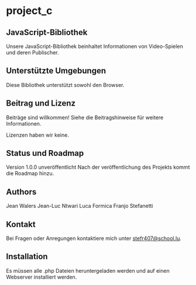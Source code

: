 # project_c

## JavaScript-Bibliothek

Unsere JavaScript-Bibliothek beinhaltet Informationen von Video-Spielen und deren Publischer. 

## Unterstützte Umgebungen
Diese Bibliothek unterstützt sowohl den Browser.

## Beitrag und Lizenz
Beiträge sind willkommen! Siehe die Beitragshinweise für weitere Informationen.

Lizenzen haben wir keine.

## Status und Roadmap
Version 1.0.0 unveröffentlicht
Nach der veröffentlichung des Projekts kommt die Roadmap hinzu.

## Authors
Jean Walers
Jean-Luc Ntwari
Luca Formica
Franjo Stefanetti

## Kontakt
Bei Fragen oder Anregungen kontaktiere mich unter stefr407@school.lu.

## Installation
 Es müssen alle .php Dateien heruntergeladen werden und auf einen Webserver installiert werden.
